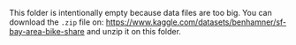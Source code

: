 This folder is intentionally empty because data files are too big. You can download the `.zip` file on: <https://www.kaggle.com/datasets/benhamner/sf-bay-area-bike-share> and unzip it on this folder.